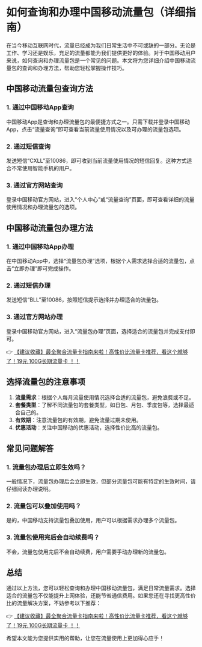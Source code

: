 # 如何查询和办理中国移动流量包（详细指南）

在当今移动互联网时代，流量已经成为我们日常生活中不可或缺的一部分。无论是工作、学习还是娱乐，充足的流量都能为我们提供更好的体验。对于中国移动用户来说，如何查询和办理流量包是一个常见的问题。本文将为您详细介绍中国移动流量包的查询和办理方法，帮助您轻松掌握操作技巧。

## 中国移动流量包查询方法

### 1. 通过中国移动App查询
中国移动App是查询和办理流量包的最便捷方式之一。只需下载并登录中国移动App，点击“流量查询”即可查看当前流量使用情况以及可办理的流量包选项。

### 2. 通过短信查询
发送短信“CXLL”至10086，即可收到当前流量使用情况的短信回复。这种方式适合不常使用智能手机的用户。

### 3. 通过官方网站查询
登录中国移动官方网站，进入“个人中心”或“流量查询”页面，即可查看详细的流量使用情况和办理流量包的选项。

## 中国移动流量包办理方法

### 1. 通过中国移动App办理
在中国移动App中，选择“流量包办理”选项，根据个人需求选择合适的流量包，点击“立即办理”即可完成操作。

### 2. 通过短信办理
发送短信“BLL”至10086，按照短信提示选择并办理适合的流量包。

### 3. 通过官方网站办理
登录中国移动官方网站，进入“流量包办理”页面，选择适合的流量包并完成支付即可。

👉 [【建议收藏】最全聚合流量卡指南来啦！高性价比流量卡推荐，看这个就够了！19元 100G长期流量卡 ！！](https://bit.ly/Liuliangka)

## 选择流量包的注意事项

1. **流量需求**：根据个人每月流量使用情况选择合适的流量包，避免浪费或不足。
2. **套餐类型**：了解不同流量包的套餐类型，如日包、月包、季度包等，选择最适合自己的。
3. **有效期**：注意流量包的有效期，避免流量过期未使用。
4. **优惠活动**：关注中国移动的优惠活动，选择性价比高的流量包。

## 常见问题解答

### 1. 流量包办理后立即生效吗？
一般情况下，流量包办理后会立即生效，但部分流量包可能有特定的生效时间，请仔细阅读办理说明。

### 2. 流量包可以叠加使用吗？
是的，中国移动支持流量包叠加使用，用户可以根据需求办理多个流量包。

### 3. 流量包使用完后会自动续费吗？
不会，流量包使用完后不会自动续费，用户需要手动办理新的流量包。

## 总结

通过以上方法，您可以轻松查询和办理中国移动流量包，满足日常流量需求。选择适合的流量包不仅能提升上网体验，还能节省通信费用。如果您还在寻找更高性价比的流量解决方案，不妨参考以下推荐：

👉 [【建议收藏】最全聚合流量卡指南来啦！高性价比流量卡推荐，看这个就够了！19元 100G长期流量卡 ！！](https://bit.ly/Liuliangka)

希望本文能为您提供实用的帮助，让您在流量使用上更加得心应手！
